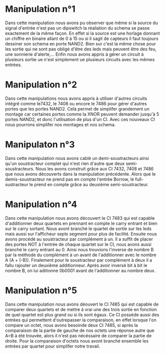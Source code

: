 # Manipulation n°1
Dans cette manipulation nous avons pu observer que même si la source du signal d'entrée n'est pas un dipswitch la réaliation du schema se passe exactement de la même façon. En effet si la source est une horlage donnant un chiffre en binaire allant de 0 à 15 ou si il sagit de capteurs il faut toujours dessiner son schema en porte NAND2. Bien sur c'est la même chose pour les sortie qui ne sont pas obligé d'être des leds mais peuvent être des feu, une sonnierie d'alerte,... Enfin nous avons appris à gérer un circuit à plusieurs sortie ue n'est simplement ue plusieurs circuits avec les mêmes entrées.

# Manipulation n°2
Dans cette manipulations nous avons appris à utiliser d'autres circuits intégré comme le7432, le 7408 ou encore le 7486 pour gérer d'autres portes que les portes NAND2. Celà permet de simplifer grandement un montage car certaines portes comme la XNOR peuvent demander jusqu'à 5 portes NAND2, et donc l'utilisation de plus d'un CI. Avec ces nouveaux CI nous pourrons simplifer nos montages et nos schema.

# Manipulaton n°3
Dans cette manipulation nous avons cablé un demi-soustracteurs ainsi qu'un soustracteur complet qui n'est rien d'autre que deux semi-soustracteurs. Nous les avons construit grâce aux CI 7432, 7408 et 7486 que nous avons découverts dans la manipulation précédente. Alors que le demis-soustracteur ne prend pas en compte l'entrée Borrow, le full-sustracteur le prend en compte grâce au deuxième semi-soustracteur.

# Manipulation n°4
Dans cette manipulation nous avons découvert le CI 7483 qui est capable d'additionner deux quartets en prennant en compte le carry entrant et bien sur le carry sortant. Nous avont branché le quartet de sortie sur les leds mais aussi sur l'afficheur septs segment pour plus de facilité. Ensuite nous avons procédé au soustracteur par complément à un. Il a suffit de placer des portes NOT à l'entrée de chaque quartet sur le CI, nous avons aussi branché le carry entrant au 0. Ainsi nous trouvions l'inverse de nombre B par la méthode du complément à un avant de l'additionner avec le nombre A (A + (-B)). Finalement pour le soustracteur par complément à deux il a fallu rajouter un deuxième additionneur. Après avoir inversé bit à bit le nombre B, on lui aditionne 0b0001 avant de l'additionner au nombre deux.

# Manipulation n°5
Dans cette manipulation nous avons déouvert le CI 7485 qui est capable de comparer deux quartets et de mettre à vrai une des trois sortie en fonction de quel quartet est plus grand ou si ils sont égaux. Ce CI possède aussi des entrées qui permettent d'outrepasser la comparaison, en effet lorsque l'on compare un octet, nous avons besoinde deux CI 7485, si après la comparaison de la partie de gauche de nos octets une réponse autre que A=B à été trouvée, alors il n'est pas nécéssaire de comparer la partie de droite. Pour la comparaison d'octets nous avont branché ensemble les entrées par quartet pour simplifer notre travail.

